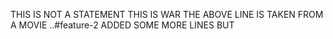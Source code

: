 THIS IS NOT A STATEMENT THIS IS WAR
THE ABOVE LINE IS TAKEN FROM A MOVIE
..#feature-2 
ADDED SOME MORE LINES BUT